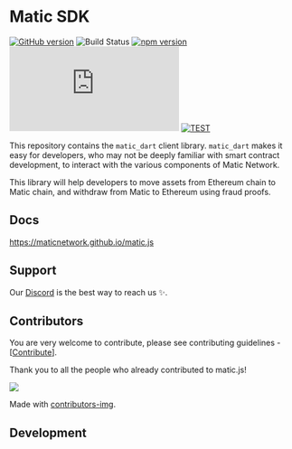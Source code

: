 # Matic SDK

[![GitHub version](https://badge.fury.io/gh/maticnetwork%2Fmatic.js.svg)](https://badge.fury.io/gh/maticnetwork%2Fmatic.js)
![Build Status](https://github.com/maticnetwork/matic.js/workflows/CI/badge.svg?branch=master)
[![npm version](https://badge.fury.io/js/%40maticnetwork%2Fmaticjs.svg)](https://badge.fury.io/js/%40maticnetwork%2Fmaticjs)
![GitHub](https://img.shields.io/github/license/maticnetwork/matic.js)
[![TEST](https://github.com/maticnetwork/matic.js/actions/workflows/test.yml/badge.svg)](https://github.com/maticnetwork/matic.js/actions/workflows/test.yml)

This repository contains the `matic_dart` client library. `matic_dart` makes it easy for developers, who may not be deeply familiar with smart contract development, to interact with the various components of Matic Network.

This library will help developers to move assets from Ethereum chain to Matic chain, and withdraw from Matic to Ethereum using fraud proofs.

## Docs

https://maticnetwork.github.io/matic.js

## Support

Our [Discord](https://discord.gg/s2NPJNUvyc) is the best way to reach us ✨.

## Contributors

You are very welcome to contribute, please see contributing guidelines - [[Contribute](CONTRIBUTING.MD)].

Thank you to all the people who already contributed to matic.js!

<a href="https://github.com/Zfinix/matic.dart/graphs/contributors">
  <img src="https://contrib.rocks/image?repo=zfinix/matic.dart" />
</a>

Made with [contributors-img](https://contrib.rocks).

## Development


